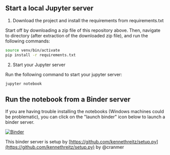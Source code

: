 ## Start a local Jupyter server

1. Download the project and install the requirements from requirements.txt

Start off by downloading a zip file of this repository above. Then, navigate to directory (after extraction of the downloaded zip file), and run the following commands:

```bash
source venv/bin/activate
pip install -r requirements.txt
```

2. Start your Jupyter server

Run the following command to start your jupyter server:

```bash
jupyter notebook
```

## Run the notebook from a Binder server

If you are having trouble installing the notebooks (Windows machines could be problematic), you can click on the "launch binder" icon below to launch a binder server.

[![Binder](https://mybinder.org/badge.svg)](https://mybinder.org/v2/gh/Jc11235/ML_Class_Jupyter_Demos/master)

This binder server is setup by [https://github.com/kennethreitz/setup.py](https://github.com/kennethreitz/setup.py) by @cranmer

